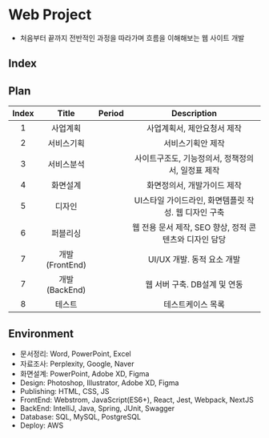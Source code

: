 # Web Project
- 처음부터 끝까지 전반적인 과정을 따라가며 흐름을 이해해보는 웹 사이트 개발

## Index

## Plan

| Index | Title | Period | Description |
| :---: | :---: | :---: | :---: |
| 1 | 사업계획 |  | 사업계획서, 제안요청서 제작 |
| 2 | 서비스기획 |  | 서비스기획안 제작 |
| 3 | 서비스분석 |  | 사이트구조도, 기능정의서, 정책정의서, 일정표 제작 |
| 4 | 화면설계 |  | 화면정의서, 개발가이드 제작 |
| 5 | 디자인 |  | UI스타일 가이드라인, 화면템플릿 작성. 웹 디자인 구축 |
| 6 | 퍼블리싱 |  | 웹 전용 문서 제작, SEO 향상, 정적 콘텐츠와 디자인 담당  |
| 7 | 개발(FrontEnd) |  | UI/UX 개발. 동적 요소 개발 |
| 7 | 개발(BackEnd) |  | 웹 서버 구축. DB설계 및 연동 |
| 8 | 테스트 |  | 테스트케이스 목록 |

## Environment
- 문서정리: Word, PowerPoint, Excel
- 자료조사: Perplexity, Google, Naver
- 화면설계: PowerPoint, Adobe XD, Figma
- Design: Photoshop, Illustrator, Adobe XD, Figma
- Publishing: HTML, CSS, JS
- FrontEnd: Webstrom, JavaScript(ES6+), React, Jest, Webpack, NextJS
- BackEnd: IntelliJ, Java, Spring, JUnit, Swagger
- Database: SQL, MySQL, PostgreSQL
- Deploy: AWS
